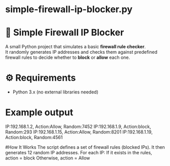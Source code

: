 # simple-firewall-ip-blocker.py

# 🧱 Simple Firewall IP Blocker

A small Python project that simulates a basic **firewall rule checker**.  
It randomly generates IP addresses and checks them against predefined firewall rules to decide whether to **block** or **allow** each one.


# ⚙️ Requirements
- Python 3.x (no external libraries needed)


# Example output
IP:192.168.1.2, Action:Allow, Random:7452
IP:192.168.1.9, Action:block, Random:293
IP:192.168.1.15, Action:Allow, Random:8201
IP:192.168.1.19, Action:block, Random:4561


#How It Works
The script defines a set of firewall rules (blocked IPs).
It then generates 12 random IP addresses.
For each IP:
If it exists in the rules, action = block
Otherwise, action = Allow
